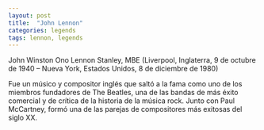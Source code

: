 ```yaml
---
layout: post
title:  "John Lennon"
categories: legends
tags: lennon, legends
---
```

 
John Winston Ono Lennon Stanley, MBE (Liverpool, Inglaterra, 9 de octubre de 1940 – Nueva York, Estados Unidos, 8 de diciembre de 1980)

Fue un músico y compositor inglés que saltó a la fama como uno de los miembros fundadores de The Beatles, una de las bandas de más éxito comercial y de crítica de la historia de la música rock. Junto con Paul McCartney, formó una de las parejas de compositores más exitosas del siglo XX.

